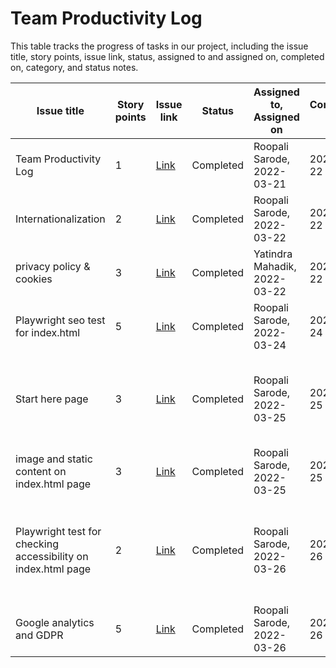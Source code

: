# Team Productivity Log

This table tracks the progress of tasks in our project, including the issue title, story points, issue link, status, assigned to and assigned on, completed on, category, and status notes.

| Issue title           | Story points | Issue link                                                              | Status    | Assigned to, Assigned on   | Completed on | Category      | Status notes          |
|-----------------------|--------------|-------------------------------------------------------------------------|-----------|----------------------------|--------------|---------------|-----------------------|
| Team Productivity Log | 1            | [Link](https://github.com/roopalisarode/mywebclass-simulation/issues/3) | Completed | Roopali Sarode, 2022-03-21 | 2022-03-22   | Documentation | Created markdown file |
| Internationalization | 2            | [Link](https://github.com/roopalisarode/mywebclass-simulation/issues/6) | Completed | Roopali Sarode, 2022-03-22 | 2022-03-22   | Documentation | Added fucntion for internationalization along with test|
| privacy policy & cookies | 3            | [Link](https://github.com/roopalisarode/mywebclass-simulation/issues/5) | Completed | Yatindra Mahadik, 2022-03-22 | 2022-03-22   | Documentation | Updating privacy policies and cookies|
| Playwright seo test for index.html | 5            | [Link](https://github.com/roopalisarode/mywebclass-simulation/issues/13) | Completed | Roopali Sarode, 2022-03-24 | 2022-03-24   | Tests | Playwright test for seo meta tags for index.html|
| Start here page | 3            | [Link](https://github.com/roopalisarode/mywebclass-simulation/issues/16) | Completed | Roopali Sarode, 2022-03-25 | 2022-03-25   | Feature | A basic page has been added for start here button, it consists of a login and signup button with some static content|
| image and static content on index.html page | 3            | [Link](https://github.com/roopalisarode/mywebclass-simulation/issues/17) | Completed | Roopali Sarode, 2022-03-25 | 2022-03-25   | Enhancement | Updated image and static content on index.html page |
| Playwright test for checking accessibility on index.html page | 2            | [Link](https://github.com/roopalisarode/mywebclass-simulation/issues/22) | Completed | Roopali Sarode, 2022-03-26 | 2022-03-26   | Tests |1.Check alt text on image 2.Check label element for newsletter 3.Check for aria-current attribute on current page link |
| Google analytics and GDPR | 5            | [Link](https://github.com/roopalisarode/mywebclass-simulation/issues/26) | Completed | Roopali Sarode, 2022-03-26 | 2022-03-26   | Feature | Implement Google Analytics on all html pages|

